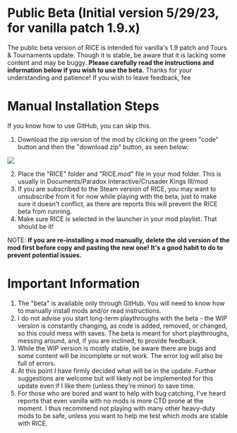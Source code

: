 # Public Beta (Initial version 5/29/23, for vanilla patch 1.9.x)

The public beta version of RICE is intended for vanilla's 1.9 patch and Tours & Tournaments update. Though it is stable, be aware that it is lacking some content and may be buggy. **Please carefully read the instructions and information below if you wish to use the beta.** Thanks for your understanding and patience! If you wish to leave feedback, fee


# Manual Installation Steps

If you know how to use GitHub, you can skip this.

1. Download the zip version of the mod by clicking on the green "code" button and then the "download zip" button, as seen below:

<img src="https://i.imgur.com/KCaoTUE.jpg">

2. Place the "RICE" folder and "RICE.mod" file in your mod folder. This is usually in Documents/Paradox Interactive/Crusader Kings III/mod
3. If you are subscribed to the Steam version of RICE, you may want to unsubscribe from it for now while playing with the beta, just to make sure it doesn't conflict, as there are reports this will prevent the RICE beta from running.
4. Make sure RICE is selected in the launcher in your mod playlist. That should be it!

NOTE: **If you are re-installing a mod manually, delete the old version of the mod first before copy and pasting the new one! It's a good habit to do to prevent potential issues.**

# Important Information

1. The "beta" is available only through GitHub. You will need to know how to manually install mods and/or read instructions.
2. I do not advise you start long-term playthroughs with the beta - the WIP version is constantly changing, as code is added, removed, or changed, so this could mess with saves. The beta is meant for short playthroughs, messing around, and, if you are inclined, to provide feedback.
3. While the WIP version is mostly stable, be aware there are bugs and some content will be incomplete or not work. The error log will also be full of errors.
4. At this point I have firmly decided what will be in the update. Further suggestions are welcome but will likely not be implemented for this update even if I like them (unless they're minor) to save time.
5. For those who are bored and want to help with bug catching, I've heard reports that even vanilla with no mods is more CTD prone at the moment. I thus recommend not playing with many other heavy-duty mods to be safe, unless you want to help me test which mods are stable with RICE.

